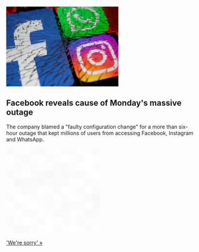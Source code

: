 
![Facebook reveals cause of Monday's massive outage](./20211005175857.png)
## Facebook reveals cause of Monday's massive outage

The company blamed a "faulty configuration change" for a more than six-hour outage that kept millions of users from accessing Facebook, Instagram and WhatsApp.

![pic](../square_bg.png)

['We're sorry' »](https://www.yahoo.com/gma/facebook-instagram-down-users-across-161607666.html)

